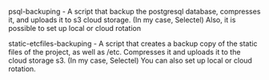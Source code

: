 psql-backuping - A script that backup the postgresql database, compresses it, and uploads it to s3 cloud storage. (In my case, Selectel) Also, it is possible to set up local or cloud rotation

static-etcfiles-backuping - A script that creates a backup copy of the static files of the project, as well as /etc. Compresses it and uploads it to the cloud storage s3. (In my case, Selectel) You can also set up local or cloud rotation.
